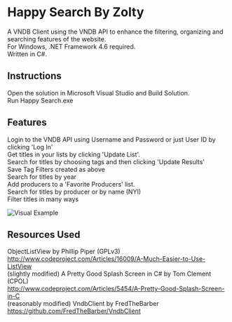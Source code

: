 # Happy Search By Zolty
A VNDB Client using the VNDB API to enhance the filtering, organizing and searching features of the website.  
For Windows, .NET Framework 4.6 required.  
Written in C#.  

## Instructions
Open the solution in Microsoft Visual Studio and Build Solution.  
Run Happy Search.exe  

## Features
Login to the VNDB API using Username and Password or just User ID by clicking 'Log In'  
Get titles in your lists by clicking 'Update List'.  
Search for titles by choosing tags and then clicking 'Update Results'  
Save Tag Filters created as above  
Search for titles by year  
Add producers to a 'Favorite Producers' list.  
Search for titles by producer or by name (NYI)  
Filter titles in many ways   

![Visual Example](https://s19.postimg.org/iq3dgce8z/happysearch100.png)  

## Resources Used
ObjectListView by Phillip Piper (GPLv3)  
http://www.codeproject.com/Articles/16009/A-Much-Easier-to-Use-ListView  
(slightly modified) A Pretty Good Splash Screen in C# by Tom Clement (CPOL)  
http://www.codeproject.com/Articles/5454/A-Pretty-Good-Splash-Screen-in-C  
(reasonably modified) VndbClient by FredTheBarber  
https://github.com/FredTheBarber/VndbClient  

